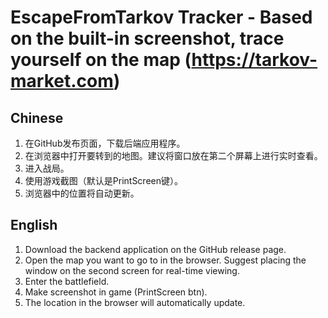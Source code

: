 # EscapeFromTarkov Tracker - Based on the built-in screenshot, trace yourself on the map (https://tarkov-market.com)

## Chinese
1. 在GitHub发布页面，下载后端应用程序。
2. 在浏览器中打开要转到的地图。建议将窗口放在第二个屏幕上进行实时查看。
3. 进入战局。
4. 使用游戏截图（默认是PrintScreen键）。
5. 浏览器中的位置将自动更新。

## English
1. Download the backend application on the GitHub release page.
2. Open the map you want to go to in the browser. Suggest placing the window on the second screen for real-time viewing.
3. Enter the battlefield.
4. Make screenshot in game (PrintScreen btn).
5. The location in the browser will automatically update.
